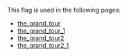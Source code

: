 This flag is used in the following pages:
 - [the_grand_tour](../events/the_grand_tour.md)
 - [the_grand_tour_1](../events/the_grand_tour_1.md)
 - [the_grand_tour2](../events/the_grand_tour2.md)
 - [the_grand_tour2_1](../events/the_grand_tour2_1.md)
